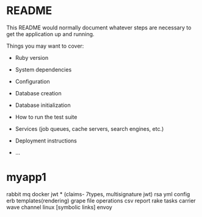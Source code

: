 # README

This README would normally document whatever steps are necessary to get the
application up and running.

Things you may want to cover:

* Ruby version

* System dependencies

* Configuration

* Database creation

* Database initialization

* How to run the test suite

* Services (job queues, cache servers, search engines, etc.)

* Deployment instructions

* ...
# myapp1

rabbit mq
docker
jwt * (claims- 7types, multisignature jwt)
rsa
yml config
erb templates(rendering)
grape
file operations
csv report
rake tasks
carrier wave
channel
linux [symbolic links]
envoy